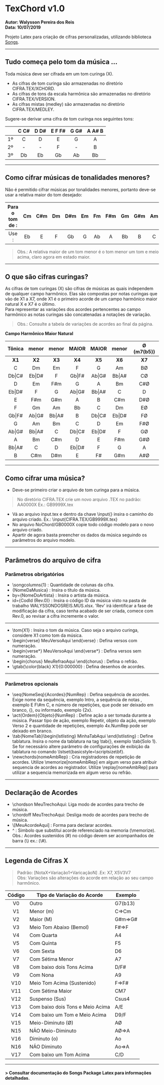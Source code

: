 # TexChord v1.0
**Autor: Walysson Pereira dos Reis  
Data: 10/07/2019**

Projeto Latex para criação de cifras personalizadas, utilizando biblioteca [Songs](http://songs.sourceforge.net/).

-----------------------------------------------
## Tudo começa pelo tom da música ...
Toda música deve ser cifrada em um tom curinga (X).

* As cifras de tom curinga são armazenadas no diretório CIFRA.TEX/XCHORD.  
* As cifras de tons da escala harmônica são armazenadas no diretório CIFRA.TEX/VERSION.  
* As cifras mistas (medley) são armazenadas no diretório CIFRA.TEX/MEDLEY.  

Sugere-se derivar uma cifra de tom curinga nos seguintes tons:
  
|    |  C C#  |  D D#  | E F F# |  G G#  | A A# B |
|:--:|:------:|:------:|:------:|:------:|:------:|
| 1º |   C    |   D    |   E    |   G    |   A    | 
| 2º |   -    |   -    |   F    |   -    |   B    |
| 3º |   Db   |   Eb   |   Gb   |   Ab   |   Bb   |


------------------------------------------------  
## Como cifrar músicas de tonalidades menores?  

Não é permitido cifrar músicas por tonalidades menores, portanto deve-se usar a relativa maior do tom desejado: 

| Para o tom de :| Cm | C#m| Dm | D#m| Em | Fm | F#m| Gm | G#m| Am | A#m| Bm | 
|:--------------:|:--:|:--:|:--:|:--:|:--:|:--:|:--:|:--:|:--:|:--:|:--:|:--:|
| Use :          | Eb | E  | F  | Gb | G  | Ab | A  | Bb | B  | C  | Db | D  |
> Obs.: A relativa maior de um tom menor é o tom menor um tom e meio acima, claro agora em estado maior.                                             
------------------------------------------------
## O que são cifras curingas?  

As cifras de tom curingas (X) são cifras de músicas as quais independem de qualquer campo harmônico.
Elas são compostas por notas curingas que vão de X1 a X7, onde X1 é o primeiro acorde de
um campo harmônico maior natural X e X7 é o último.  
Para representar as variações dos acordes pertencentes ao campo harmônico as notas curingas são concatenadas a notações de variação.
> Obs.: Consulte a tabela de variações de acordes ao final da página.

**Campo Harmônico Maior Natural**

| Tônica | menor | menor | MAIOR | MAIOR | menor | Ø (m7(b5)) |
|:-----: |:-----:|:-----:|:-----:|:-----:|:-----:|:-----:|
| **X1** | **X2**| **X3**| **X4**| **X5**| **X6**|**X7** |
| C      | Dm    | Em    | F     | G     | Am    | BØ    |
| Db\|C# | Eb\|D#| F     | Gb\|F#| Ab\|G#| Bb\|A#| CØ    |
| D      | Em    | F#m   | G     | A     | Bm    | C#Ø   |
| Eb\|D# | F     | G     | Ab\|G#| Bb\|A#| C     | D     |
| E      | F#m   | G#m   | A     | B     | C#m   | D#Ø   |
| F      | Gm    | Am    | Bb    | C     | Dm    | EØ    |
| Gb\|F# | Ab\|G#| Bb\|A#| B     | Db\|C#| Eb\|D#| FØ    |
| G      | Am    | Bm    | C     | D     | Em    | F#Ø   |
| Ab\|G# | Bb\|A#| C     | Db\|C#| Eb\|D#| F     | GØ    |
| A      | Bm    | C#m   | D     | E     | F#m   | G#Ø   |
| Bb\|A# | C     | D     | Eb\|D#| F     | G     | A     |
| B      | C#m   | D#m   | E     | F#    | G#m   | A#Ø   |


------------------------------------------------
## Como cifrar  uma música?
* Deve-se primeiro criar o arquivo de tom curinga para a música.
> No diretório CIFRA.TEX crie um novo arquivo .TEX no padrão: AA0000X Ex.: GB9999X.tex
* Vá ao arquivo input.tex e dentro da chave \\input{} insira o caminho do arquivo criado.
Ex.: \input{CIFRA.TEX/GB9999X.tex}
* No arquivo NoChord/GB0000X copie todo código modelo para o novo arquivo criado.
* Apartir de agora basta preencher os dados da música seguindo os parâmetros do arquivo modelo.
------------------------------------------------
## Parâmetros do arquivo de cifra
### Parâmetros obrigatórios

* \songcolumns{1} : Quantidade de colunas da cifra.
* {NomeDaMusica} : Insira o título da música.
* by={NomeDoArtista} : Insira o artista da música.
* id={CodId (Rev.0)} : Insira o código ID da música visto na pasta de trabalho WALYSSONDOSREIS.MUS.xlsx. 'Rev' irá identificar a fase de modificação da cifra, caso tenha acabado de ser criada, comece com Rev.0, ao revisar a cifra incremente o valor.
------------------------------------------------
* \tom{X1} : Insira o tom da música. Caso seja o arquivo curinga, considere X1 como tom da música.
* \begin{verse} MeuVersoAqui \end{verse} : Defina versos com numeração.
* \begin{verse*} MeuVersoAqui \end{verse*} : Defina versos sem numeração.
* \begin{chorus} MeuRefraoAqui \end{chorus} : Defina o refrão.
* \gtab{\color{black} X1}{0:000000} : Defina desenhos de acordes. 
------------------------------------------------
### Parâmetros opcionais
* \seq{NomeSeq}{Acordes}{NumRep} : Defina sequência de acordes. Exige nome da sequência, exemplo Intro, a sequência de notas
, exemplo E F\\#m C, e número de repetições, que pode ser deixado em branco, {}, ou informado, exemplo {2x}.
* \act{Ordem}{Objeto}{NumRep} : Define ação a ser tomada durante a música. Passar tipo de ação, exemplo Repetir, objeto da ação, exemplo Verso 2 e quantidade de repetições, exemplo 4x.NumRep pode ser deixado em branco.
* \tab{NomeTab}\begin{lstlisting} MinhaTabAqui \end{lstlisting} : Define tablatura. Insira o nome da tablatura na tag \tab{}, exemplo \tab{Solo 1}. Se for necessário altere parâmetro de configurações de exibição da tablatura no comando \lstset{basicstyle=\scriptsize\bf}.
* \newchords{nomeAmbRep} : Cria registradores de repetição de acordes. Utilize \memorize[nomeAmbRep] em algum verso para atribuir sequencia de acordes ao registrador. Utilize \replay[nomeAmbRep] para utilizar a sequencia memorizada em algum verso ou refrão.
------------------------------------------------
## Declaração de Acordes
* \chordson MeuTrechoAqui: Liga modo de acordes para trecho de música.
* \chordoff MeuTrechoAqui: Desliga modo de acordes para trecho de música.
* \\[MeuAcordeAqui] : Forma para declarar acordes.
* ^ : Simbolo que substitui acorde referenciado na memoria (\memorize).  
Obs.: Acordes sustenidos (#) no código devem ser acompanhados de barra (\\) ex.: (\\#).
------------------------------------------------
## Legenda de Cifras X

 > Padrão: [NotaX+Variação1+VaricaçãoN] .Ex: X7, X5V3V7  
 > Obs: Variações são alterações do acorde em relação ao seu campo harmônico.

|  Código | Tipo de Variação do Acorde        | Exemplo    |
|:-----:|-----------------------------------|------------|
| V0    | Outro                             | G7(b13)    | 
| V1    | Menor (m)                         | C=>Cm      |  
| V2    | Maior (M)                         | G#m=>G#    |
| V3    | Meio Tom Abaixo (Bemol)           | F#=>F      |
| V4    | Com Quarta                        | A4         |
| V5    | Com Quinta                        | F5         |
| V6    | Com Sexta                         | D6         |
| V7    | Com Sétima Menor                  | A7         |
| V8    | Com baixo dois Tons Acima         | D/F#       |
| V9    | Com Nona                          | A9         |
| V10   | Meio Tom Acima (Sustenido)        | F=>F#      |
| V11   | Com Sétima Maior                  | CM7        |
| V12   | Suspenso (Sus)                    | Csus4      |
| V13   | Com baixo dois Tons e Meio Acima  | A/E        |
| V14   | Com baixo um Tom e Meio Acima     | D9/F       | 
| V15   | Meio-Diminuto (Ø)                 | AØ         |
| N15   | NÃO Meio-Diminuto                 | AØ=>A      |
| V16   | Diminuto (o)                      | Ao         |
| N16   | NÃO Diminuto                      | Ao=>A      |
| V17   | Com baixo um Tom Acima            | C/D        |
------------------------------------------------
#### > Consultar documentação do Songs Package Latex para informações detalhadas.
